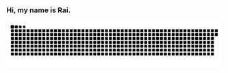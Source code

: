 ### Hi, my name is Rai.




  ![Snake animation](https://github.com/raibrito/raibrito/blob/output/github-contribution-grid-snake.svg)

